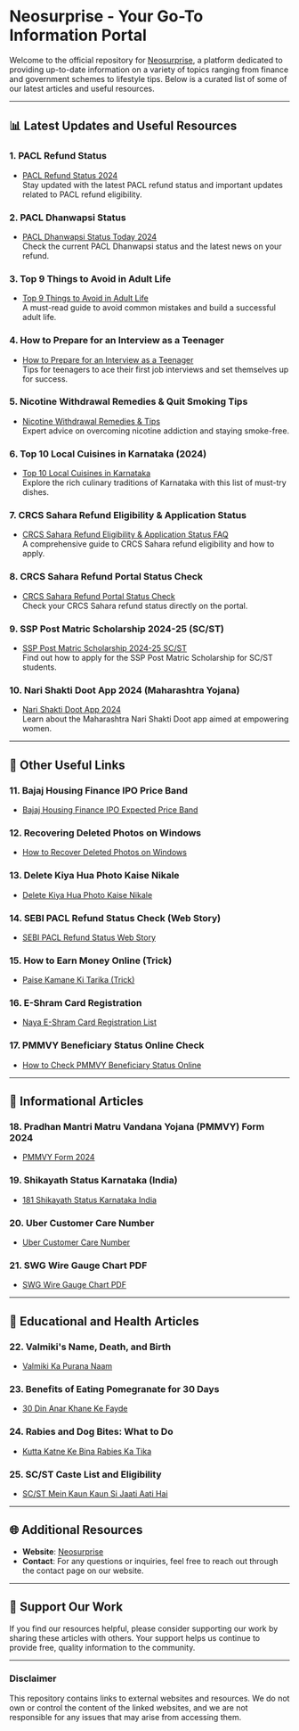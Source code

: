 # Neosurprise - Your Go-To Information Portal

Welcome to the official repository for [Neosurprise](https://neosurprise.com), a platform dedicated to providing up-to-date information on a variety of topics ranging from finance and government schemes to lifestyle tips. Below is a curated list of some of our latest articles and useful resources.

---

## 📊 **Latest Updates and Useful Resources**

### 1. **PACL Refund Status**
   - [PACL Refund Status 2024](https://neosurprise.com/pacl-refund-status)  
     Stay updated with the latest PACL refund status and important updates related to PACL refund eligibility.

### 2. **PACL Dhanwapsi Status**
   - [PACL Dhanwapsi Status Today 2024](https://neosurprise.com/pacl-dhanwapsi-status-today-2024)  
     Check the current PACL Dhanwapsi status and the latest news on your refund.

### 3. **Top 9 Things to Avoid in Adult Life**
   - [Top 9 Things to Avoid in Adult Life](https://neosurprise.com/top-9-things-to-avoid-in-adult-life)  
     A must-read guide to avoid common mistakes and build a successful adult life.

### 4. **How to Prepare for an Interview as a Teenager**
   - [How to Prepare for an Interview as a Teenager](https://neosurprise.com/how-to-prepare-for-an-interview-as-teenager)  
     Tips for teenagers to ace their first job interviews and set themselves up for success.

### 5. **Nicotine Withdrawal Remedies & Quit Smoking Tips**
   - [Nicotine Withdrawal Remedies & Tips](https://neosurprise.com/nicotine-withdrawal-remedies-quit-smoking-tips)  
     Expert advice on overcoming nicotine addiction and staying smoke-free.

### 6. **Top 10 Local Cuisines in Karnataka (2024)**
   - [Top 10 Local Cuisines in Karnataka](https://neosurprise.com/top-10-local-cuisines-in-karnataka-2024)  
     Explore the rich culinary traditions of Karnataka with this list of must-try dishes.

### 7. **CRCS Sahara Refund Eligibility & Application Status**
   - [CRCS Sahara Refund Eligibility & Application Status FAQ](https://neosurprise.com/crcs-sahara-refund-eligibility-application-status-faq)  
     A comprehensive guide to CRCS Sahara refund eligibility and how to apply.

### 8. **CRCS Sahara Refund Portal Status Check**
   - [CRCS Sahara Refund Portal Status Check](https://neosurprise.com/crcs-sahara-refund-portal-status-check)  
     Check your CRCS Sahara refund status directly on the portal.

### 9. **SSP Post Matric Scholarship 2024-25 (SC/ST)**
   - [SSP Post Matric Scholarship 2024-25 SC/ST](https://neosurprise.com/ssp-post-matric-scholorship-2024-25-sc-st)  
     Find out how to apply for the SSP Post Matric Scholarship for SC/ST students.

### 10. **Nari Shakti Doot App 2024 (Maharashtra Yojana)**
   - [Nari Shakti Doot App 2024](https://neosurprise.com/nari-shakti-doot-app-2024-mukhyamantri-majhi-ladki-bahin-yojana-maharashtra)  
     Learn about the Maharashtra Nari Shakti Doot app aimed at empowering women.

---

## 📱 **Other Useful Links**

### 11. **Bajaj Housing Finance IPO Price Band**
   - [Bajaj Housing Finance IPO Expected Price Band](https://neosurprise.com/bajaj-housing-finance-ipo-expected-price-band-today-addendum-share)

### 12. **Recovering Deleted Photos on Windows**
   - [How to Recover Deleted Photos on Windows](https://neosurprise.com/recovering-deleted-photos-on-windows)

### 13. **Delete Kiya Hua Photo Kaise Nikale**
   - [Delete Kiya Hua Photo Kaise Nikale](https://neosurprise.com/delete-kiya-hua-photo-kaise-nikale)

### 14. **SEBI PACL Refund Status Check (Web Story)**
   - [SEBI PACL Refund Status Web Story](https://neosurprise.com/web-stories/sebi-pacl-refund-status-check-story-2024)

### 15. **How to Earn Money Online (Trick)**
   - [Paise Kamane Ki Tarika (Trick)](https://neosurprise.com/paise-kamane-ki-tarika-trick)

### 16. **E-Shram Card Registration**
   - [Naya E-Shram Card Registration List](https://neosurprise.com/naya-e-shram-card-registration-list-3000)

### 17. **PMMVY Beneficiary Status Online Check**
   - [How to Check PMMVY Beneficiary Status Online](https://neosurprise.com/how-to-check-pmmvy-beneficiary-status-online)

---

## 🧠 **Informational Articles**

### 18. **Pradhan Mantri Matru Vandana Yojana (PMMVY) Form 2024**
   - [PMMVY Form 2024](https://neosurprise.com/pradhan-mantri-matru-vandana-yojana-form-pmmvy-today-2024)

### 19. **Shikayath Status Karnataka (India)**
   - [181 Shikayath Status Karnataka India](https://neosurprise.com/181-shikayath-status-karnataka-india)

### 20. **Uber Customer Care Number**
   - [Uber Customer Care Number](https://neosurprise.com/uber-customer-care-number-0800-46-8237)

### 21. **SWG Wire Gauge Chart PDF**
   - [SWG Wire Gauge Chart PDF](https://neosurprise.com/swg-wire-gauge-chart-pdf)

---

## 📝 **Educational and Health Articles**

### 22. **Valmiki's Name, Death, and Birth**
   - [Valmiki Ka Purana Naam](https://neosurprise.com/valmiki-ka-purana-naam-mrityu-janm-kab-hua)

### 23. **Benefits of Eating Pomegranate for 30 Days**
   - [30 Din Anar Khane Ke Fayde](https://neosurprise.com/30-din-anar-khane-ke-fayde-subah-khali-pet-par-aur-nuksan)

### 24. **Rabies and Dog Bites: What to Do**
   - [Kutta Katne Ke Bina Rabies Ka Tika](https://neosurprise.com/kutta-katne-ke-bina-rabies-ka-tika-injection-time-period)

### 25. **SC/ST Caste List and Eligibility**
   - [SC/ST Mein Kaun Kaun Si Jaati Aati Hai](https://neosurprise.com/sc-st-mein-kaun-kaun-si-jaati-aati-hai-anusuchit-jaati-list)

---

## 🌐 **Additional Resources**

- **Website**: [Neosurprise](https://neosurprise.com)
- **Contact**: For any questions or inquiries, feel free to reach out through the contact page on our website.

---

## 🤝 **Support Our Work**

If you find our resources helpful, please consider supporting our work by sharing these articles with others. Your support helps us continue to provide free, quality information to the community.

---

### Disclaimer
This repository contains links to external websites and resources. We do not own or control the content of the linked websites, and we are not responsible for any issues that may arise from accessing them.

